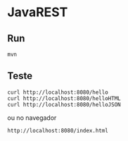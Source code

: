 # JavaREST 

## Run

```console
mvn
```
## Teste

```console
curl http://localhost:8080/hello
curl http://localhost:8080/helloHTML
curl http://localhost:8080/helloJSON
```

ou no navegador

```console
http://localhost:8080/index.html
```
